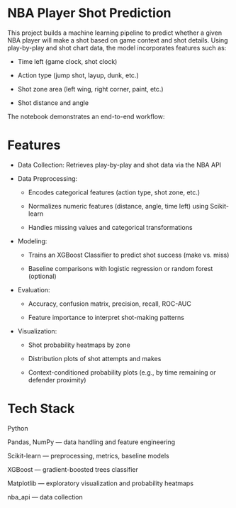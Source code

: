 # NBA Player Shot Prediction

This project builds a machine learning pipeline to predict whether a given NBA player will make a shot based on game context and shot details. Using play-by-play and shot chart data, the model incorporates features such as:

- Time left (game clock, shot clock)

- Action type (jump shot, layup, dunk, etc.)

- Shot zone area (left wing, right corner, paint, etc.)

- Shot distance and angle

The notebook demonstrates an end-to-end workflow:

# Features

- Data Collection: Retrieves play-by-play and shot data via the NBA API

- Data Preprocessing:
  - Encodes categorical features (action type, shot zone, etc.)

  - Normalizes numeric features (distance, angle, time left) using Scikit-learn

  - Handles missing values and categorical transformations

- Modeling:

  - Trains an XGBoost Classifier to predict shot success (make vs. miss)

  - Baseline comparisons with logistic regression or random forest (optional)

- Evaluation:

  - Accuracy, confusion matrix, precision, recall, ROC-AUC

  - Feature importance to interpret shot-making patterns

- Visualization:

  - Shot probability heatmaps by zone

  - Distribution plots of shot attempts and makes

  - Context-conditioned probability plots (e.g., by time remaining or defender proximity)

# Tech Stack

Python

Pandas, NumPy — data handling and feature engineering

Scikit-learn — preprocessing, metrics, baseline models

XGBoost — gradient-boosted trees classifier

Matplotlib — exploratory visualization and probability heatmaps

nba_api — data collection
